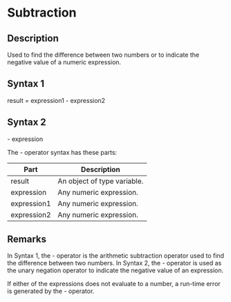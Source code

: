 # Subtraction

## Description

Used to find the difference between two numbers or to indicate the negative value of a numeric expression.

## Syntax 1

result = expression1 - expression2

## Syntax 2

\- expression

The - operator syntax has these parts:

| Part        | Description                 |
| ----------- | --------------------------- |
| result      | An object of type variable. |
| expression  | Any numeric expression.     |
| expression1 | Any numeric expression.     |
| expression2 | Any numeric expression.     |

## Remarks

In Syntax 1, the - operator is the arithmetic subtraction operator used to find the difference between two numbers. In Syntax 2, the - operator is used as the unary negation operator to indicate the negative value of an expression.

If either of the expressions does not evaluate to a number, a run-time error is generated by the - operator.
